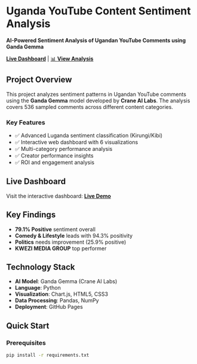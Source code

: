 # Uganda YouTube Content Sentiment Analysis

**AI-Powered Sentiment Analysis of Ugandan YouTube Comments using Ganda Gemma**

[**Live Dashboard**](https://yourusername.github.io/repo-name/) | [📊 **View Analysis**](link-to-results)

## Project Overview

This project analyzes sentiment patterns in Ugandan YouTube comments using the **Ganda Gemma** model developed by **Crane AI Labs**. The analysis covers 536 sampled comments across different content categories.

### Key Features
- ✅ Advanced Luganda sentiment classification (Kirungi/Kibi)
- ✅ Interactive web dashboard with 6 visualizations  
- ✅ Multi-category performance analysis
- ✅ Creator performance insights
- ✅ ROI and engagement analysis

## Live Dashboard
Visit the interactive dashboard: [**Live Demo**](your-github-pages-url)

## Key Findings
- **79.1% Positive** sentiment overall
- **Comedy & Lifestyle** leads with 94.3% positivity
- **Politics** needs improvement (25.9% positive)
- **KWEZI MEDIA GROUP** top performer

## Technology Stack
- **AI Model**: Ganda Gemma (Crane AI Labs)
- **Language**: Python
- **Visualization**: Chart.js, HTML5, CSS3
- **Data Processing**: Pandas, NumPy
- **Deployment**: GitHub Pages

## Quick Start

### Prerequisites
```bash
pip install -r requirements.txt
